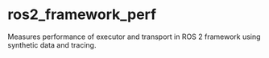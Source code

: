 # ros2_framework_perf

Measures performance of executor and transport in ROS 2 framework using synthetic data and tracing.